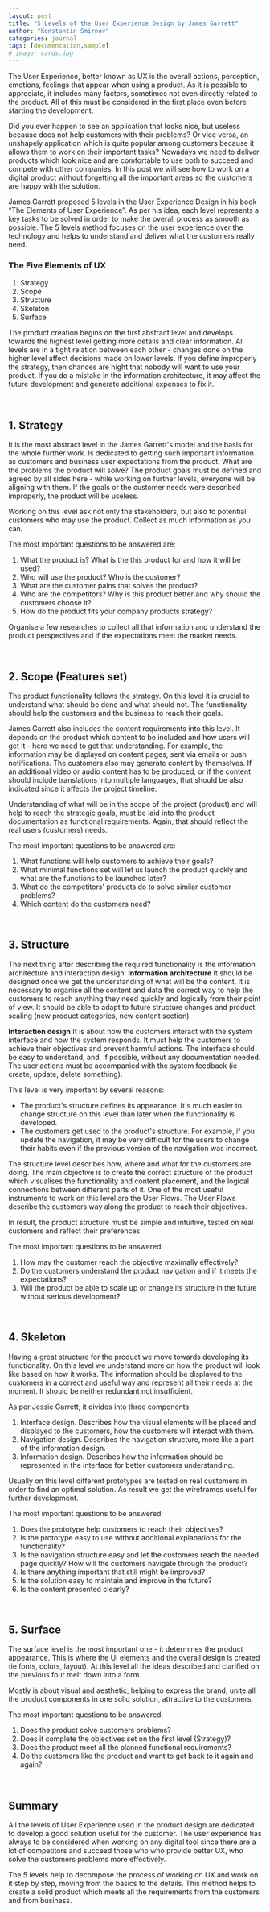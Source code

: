 ```yaml
---
layout: post
title: "5 Levels of the User Experience Design by James Garrett"
author: "Konstantin Smirnov"
categories: journal
tags: [documentation,sample]
# image: cards.jpg
---
```


The User Experience, better known as UX is the overall actions, perception, emotions, feelings that appear when using a product. As it is possible to appreciate, it includes many factors, sometimes not even directly related to the product. All of this must be considered in the first place even before starting the development.

Did you ever happen to see an application that looks nice, but useless because does not help customers with their problems? Or vice versa, an unshapely application which is quite popular among customers because it allows them to work on their important tasks? Nowadays we need to deliver products which look nice and are comfortable to use both to succeed and compete with other companies. In this post we will see how to work on a digital product without forgetting all the important areas so the customers are happy with the solution.

James Garrett proposed 5 levels in the User Experience Design in his book “The Elements of User Experience”. As per his idea, each level represents a key tasks to be solved in order to make the overall process as smooth as possible. The 5 levels method focuses on the user experience over the technology and helps to understand and deliver what the customers really need.

### The Five Elements of UX
1. Strategy
2. Scope
3. Structure
4. Skeleton
5. Surface

The product creation begins on the first abstract level and develops towards the highest level getting more details and clear information. All levels are in a tight relation between each other - changes done on the higher level affect decisions made on lower levels. If you define improperly the strategy, then chances are hight that nobody will want to use your product. If you do a mistake in the information architecture, it may affect the future development and generate additional expenses to fix it.

<br>

## 1. Strategy

It is the most abstract level in the James Garrett's model and the basis for the whole further work. Is dedicated to getting such important information as customers and business user expectations from the product. What are the problems the product will solve? The product goals must be defined and agreed by all sides here - while working on further levels, everyone will be aligning with them. If the goals or the customer needs were described improperly, the product will be useless.

Working on this level ask not only the stakeholders, but also to potential customers who may use the product. Collect as much information as you can.

The most important questions to be answered are:
1. What the product is? What is the this product for and how it will be used?
2. Who will use the product? Who is the customer?
3. What are the customer pains that solves the product?
4. Who are the competitors? Why is this product better and why should the customers choose it?
5. How do the product fits your company products strategy?

Organise a few researches to collect all that information and understand the product perspectives and if the expectations meet the market needs.

<br>

## 2. Scope (Features set)
The product functionality follows the strategy. On this level it is crucial to understand what should be done and what should not. The functionality should help the customers and the business to reach their goals.

James Garrett also includes the content requirements into this level. It depends on the product which content to be included and how users will get it - here we need to get that understanding. For example, the information may be displayed on content pages, sent via emails or push notifications. The customers  also may generate content by themselves. If an additional video or audio content has to be produced, or if the content should include translations into multiple languages, that should be also indicated since it affects the project timeline.

Understanding of what will be in the scope of the project (product) and will help to reach the strategic goals, must be laid into the product documentation as functional requirements. Again, that should reflect the real users (customers) needs.

The most important questions to be answered are:
1. What functions will help customers to achieve their goals?
2. What minimal functions set will let us launch the product quickly and what are the functions to be launched later?
3. What do the competitors' products do to solve similar customer problems?
4. Which content do the customers need?

<br>

## 3. Structure
The next thing after describing the required functionality is the information architecture and interaction design.
**Information architecture**
It should be designed once we get the understanding of what will be the content. It is necessary to organise all the content and data the correct way to help the customers to reach anything they need quickly and logically from their point of view. It should be able to adapt to future structure changes and product scaling (new product categories, new content section).

**Interaction design**
It is about how the customers interact with the system interface and how the system responds. It must help the customers to achieve their objectives and prevent harmful actions. The interface should be easy to understand, and, if possible, without any documentation needed. The user actions must be accompanied with the system feedback (ie create, update, delete something).

This level is very important by several reasons:
- The product's structure defines its appearance. It's much easier to change structure on this level than later when the functionality is developed.
- The customers get used to the product's structure. For example, if you update the navigation, it may be very difficult for the users to change their habits even if the previous version of the navigation was incorrect.

The structure level describes how, where and what for the customers are doing. The main objective is to create the correct structure of the product which visualises the functionality and content placement, and the logical connections between different parts of it. One of the most useful instruments to work on this level are the User Flows. The User Flows describe the customers way along the product to reach their objectives.

In result, the product structure must be simple and intuitive, tested on real customers and reflect their preferences.

The most important questions to be answered:
1. How may the customer reach the objective maximally effectively?
2. Do the customers understand the product navigation and if it meets the expectations?
3. Will the product be able to scale up or change its structure in the future without serious development?

<br>

## 4. Skeleton
Having a great structure for the product we move towards developing its functionality. On this level we understand more on how the product will look like based on how it works. The information should be displayed to the customers in a correct and useful way and represent all their needs at the moment. It should be neither redundant not insufficient.

As per Jessie Garrett, it divides into three components:
1. Interface design. Describes how the visual elements will be placed and displayed to the customers, how the customers will interact with them.
2. Navigation design. Describes the navigation structure, more like a part of the information design.
3. Information design. Describes how the information should be represented in the interface for better customers understanding.

Usually on this level different prototypes are tested on real customers in order to find an optimal solution. As result we get the wireframes useful for further development.

The most important questions to be answered:
1. Does the prototype help customers to reach their objectives?
2. Is the prototype easy to use without additional explanations for the functionality?
3. Is the navigation structure easy and let the customers reach the needed page quickly? How will the customers navigate through the product?
4. Is there anything important that still might be improved?
5. Is the solution easy to maintain and improve in the future?
6. Is the content presented clearly?

<br>

## 5. Surface
The surface level is the most important one - it determines the product appearance. This is where the UI elements and the overall design is created (ie fonts, colors, layout). At this level all the ideas described and clarified on the previous four melt down into a form.

Mostly is about visual and aesthetic, helping to express the brand, unite all the product components in one solid solution, attractive to the customers.

The most important questions to be answered:
1. Does the product solve customers problems?
2. Does it complete the objectives set on the first level (Strategy)?
3. Does the product meet all the planned functional requirements?
4. Do the customers like the product and want to get back to it again and again?

<br>

## Summary

All the levels of User Experience used in the product design are dedicated to develop a good solution useful for the customer. The user experience has always to be considered when working on any digital tool since there are a lot of competitors and succeed those who who provide better UX, who solve the customers problems more effectively.

The 5 levels help to decompose the process of working on UX and work on it step by step, moving from the basics to the details. This method helps to create a solid product which meets all the requirements from the customers and from business.
